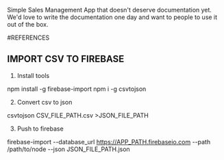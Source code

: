 Simple Sales Management App that doesn't deserve documentation yet. We'd love to write the documentation one day and want to people to use it out of the box.



#REFERENCES

## IMPORT CSV TO FIREBASE

1. Install tools

npm install -g firebase-import
npm i -g csvtojson

2. Convert csv to json

csvtojson CSV_FILE_PATH.csv >JSON_FILE_PATH

3. Push to firebase

firebase-import --database_url https://APP_PATH.firebaseio.com --path /path/to/node --json JSON_FILE_PATH.json
